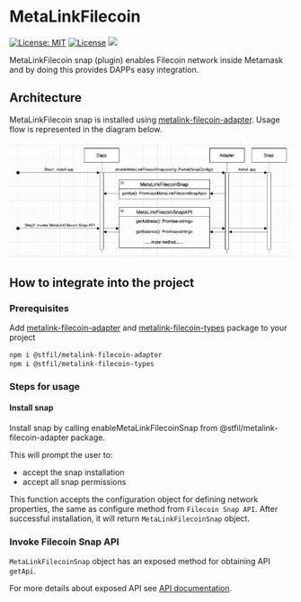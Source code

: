 # MetaLinkFilecoin
[![License: MIT](https://img.shields.io/badge/License-MIT-yellow.svg)](https://opensource.org/licenses/MIT)
[![License](https://img.shields.io/badge/License-Apache%202.0-blue.svg)](https://opensource.org/licenses/Apache-2.0)
![](https://img.shields.io/badge/yarn-%3E%3D1.16.0-orange.svg?style=flat-square)

MetaLinkFilecoin snap (plugin) enables Filecoin network inside Metamask and by doing this provides DAPPs easy integration.

## Architecture
MetaLinkFilecoin snap is installed using [metalink-filecoin-adapter](https://www.npmjs.com/package/@stfil/metalink-filecoin-adapter). Usage flow is represented in the diagram below.

![](https://github.com/stfil-io/metalink-filecoin/blob/main/packages/snap/images/metalink_filecoin_snap.png)

## How to integrate into the project

### Prerequisites

Add [metalink-filecoin-adapter](https://www.npmjs.com/package/@stfil/metalink-filecoin-adapter)  and [metalink-filecoin-types](https://www.npmjs.com/package/@stfil/metalink-filecoin-types) package to your project

```
npm i @stfil/metalink-filecoin-adapter
npm i @stfil/metalink-filecoin-types
```

### Steps for usage

#### Install snap
Install snap by calling enableMetaLinkFilecoinSnap from @stfil/metalink-filecoin-adapter package.

This will prompt the user to:
* accept the snap installation
* accept all snap permissions

This function accepts the configuration object for defining network properties, the same as configure method from `Filecoin Snap API`. After successful installation, it will return `MetaLinkFilecoinSnap` object.

### Invoke Filecoin Snap API
`MetaLinkFilecoinSnap` object has an exposed method for obtaining API `getApi`.

For more details about exposed API see [API documentation](https://github.com/stfil-io/metalink-filecoin/blob/main/packages/types/README.md).
